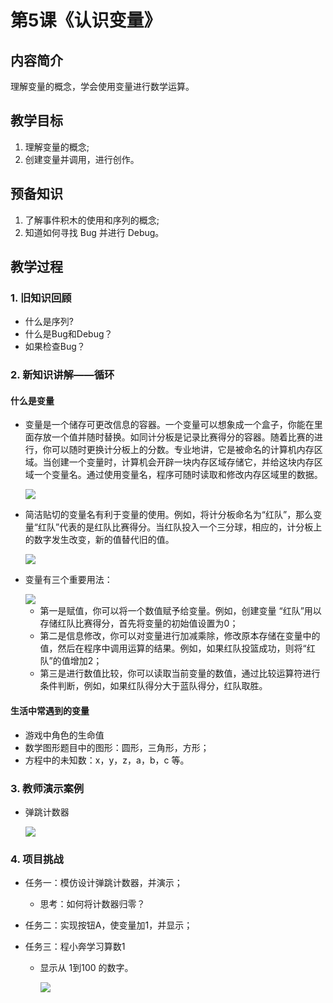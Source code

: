 <!-- # 机器人编程入门学习 -->
<link rel="stylesheet" type="text/css" href="./style.css" />

# 第5课《认识变量》

## 内容简介

理解变量的概念，学会使用变量进行数学运算。

## 教学目标

1. 理解变量的概念; 
2. 创建变量并调用，进行创作。

## 预备知识

1. 了解事件积木的使用和序列的概念;
1. 知道如何寻找 Bug 并进行 Debug。

## 教学过程

### 1. 旧知识回顾

- 什么是序列?
- 什么是Bug和Debug？
- 如果检查Bug？

### 2. 新知识讲解——循环

#### 什么是变量

- 变量是一个储存可更改信息的容器。一个变量可以想象成一个盒子，你能在里面存放一个值并随时替换。如同计分板是记录比赛得分的容器。随着比赛的进行，你可以随时更换计分板上的分数。专业地讲，它是被命名的计算机内存区域。当创建一个变量时，计算机会开辟一块内存区域存储它，并给这块内存区域一个变量名。通过使用变量名，程序可随时读取和修改内存区域里的数据。  

  <img src="../images/5-1.png" class="width600" />  

- 简洁贴切的变量名有利于变量的使用。例如，将计分板命名为“红队”，那么变量“红队”代表的是红队比赛得分。当红队投入一个三分球，相应的，计分板上的数字发生改变，新的值替代旧的值。  

  <img src="../images/5-2.png" class="width600" />  

- 变量有三个重要用法：  

  <img src="../images/5-4.png" class="width600" />  

  - 第一是赋值，你可以将一个数值赋予给变量。例如，创建变量 “红队”用以存储红队比赛得分，首先将变量的初始值设置为0；  
  - 第二是信息修改，你可以对变量进行加减乘除，修改原本存储在变量中的值，然后在程序中调用运算的结果。例如，如果红队投篮成功，则将“红队”的值增加2；  
  - 第三是进行数值比较，你可以读取当前变量的数值，通过比较运算符进行条件判断，例如，如果红队得分大于蓝队得分，红队取胜。

#### 生活中常遇到的变量

- 游戏中角色的生命值
- 数学图形题目中的图形：圆形，三角形，方形；  
- 方程中的未知数：x，y，z，a，b，c 等。

### 3. 教师演示案例

- 弹跳计数器  

  <img src="../images/5-5.png" class="width600" />

### 4. 项目挑战

- 任务一：模仿设计弹跳计数器，并演示；
  - 思考：如何将计数器归零？

- 任务二：实现按钮A，使变量加1，并显示；

- 任务三：程小奔学习算数1
  - 显示从 1到100 的数字。

    <img src="../images/5-6.png" class="width300" />

